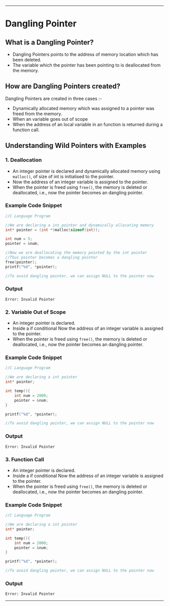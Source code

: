 <hr>

# Dangling Pointer

## What is a Dangling Pointer?
* Dangling Pointers points to the address of memory location which has been deleted.
* The variable which the pointer has been pointing to is deallocated from the memory.

## How are Dangling Pointers created?
Dangling Pointers are created in three cases :-
* Dynamically allocated memory which was assigned to a pointer was freed from the memory.
* When an variable goes out of scope
* When the address of an local variable in an function is returned during a function call.

## Understanding Wild Pointers with Examples 
### 1. Deallocation
* An integer pointer is declared and dynamically allocated memory using `malloc()`, of size of int is initialised to the pointer.
* Now the address of an integer variable is assigned to the pointer.
* When the pointer is freed using `free()`, the memory is deleted or deallocated, i.e., now the pointer becomes an dangling pointer.

### Example Code Snippet
```C
//C Language Program

//We are declaring a int pointer and dynamically allocating memory
int* pointer = (int *)malloc(sizeof(int)); 

int num = 5;
pointer = &num;

//Now we are deallocating the memory pointed by the int pointer
//Thus pointer becomes a dangling pointer
free(pointer);
printf("%d", *pointer);

//To avoid dangling pointer, we can assign NULL to the pointer now
```

### Output
```
Error: Invalid Pointer
```

### 2. Variable Out of Scope
* An integer pointer is declared.
* Inside a if conditional Now the address of an integer variable is assigned to the pointer.
* When the pointer is freed using `free()`, the memory is deleted or deallocated, i.e., now the pointer becomes an dangling pointer.

### Example Code Snippet
```C
//C Language Program

//We are declaring a int pointer
int* pointer; 

int temp(){
    int num = 2000;
    pointer = &num;
}

printf("%d", *pointer);

//To avoid dangling pointer, we can assign NULL to the pointer now
```

### Output
```
Error: Invalid Pointer
```

### 3. Function Call
* An integer pointer is declared.
* Inside a if conditional Now the address of an integer variable is assigned to the pointer.
* When the pointer is freed using `free()`, the memory is deleted or deallocated, i.e., now the pointer becomes an dangling pointer.

### Example Code Snippet
```C
//C Language Program

//We are declaring a int pointer
int* pointer; 

int temp(){
    int num = 2000;
    pointer = &num;
}

printf("%d", *pointer);

//To avoid dangling pointer, we can assign NULL to the pointer now
```

### Output
```
Error: Invalid Pointer
```


<hr>
